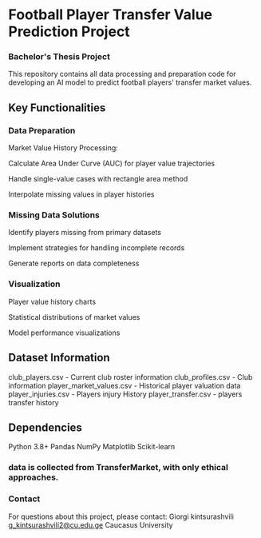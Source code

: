 # Football Player Transfer Value Prediction Project
### Bachelor's Thesis Project
This repository contains all data processing and preparation code for developing an AI model to predict football players' transfer market values.

## Key Functionalities
### Data Preparation
Market Value History Processing:

Calculate Area Under Curve (AUC) for player value trajectories

Handle single-value cases with rectangle area method

Interpolate missing values in player histories

### Missing Data Solutions
Identify players missing from primary datasets

Implement strategies for handling incomplete records

Generate reports on data completeness

### Visualization
Player value history charts

Statistical distributions of market values

Model performance visualizations

## Dataset Information
club_players.csv - Current club roster information
club_profiles.csv - Club information
player_market_values.csv - Historical player valuation data
player_injuries.csv - Players injury History
player_transfer.csv - players transfer history 

## Dependencies
Python 3.8+
Pandas
NumPy
Matplotlib
Scikit-learn

### data is collected from TransferMarket, with only ethical approaches. 

### Contact
For questions about this project, please contact:
Giorgi kintsurashvili
g_kintsurashvili2@cu.edu.ge
Caucasus University

